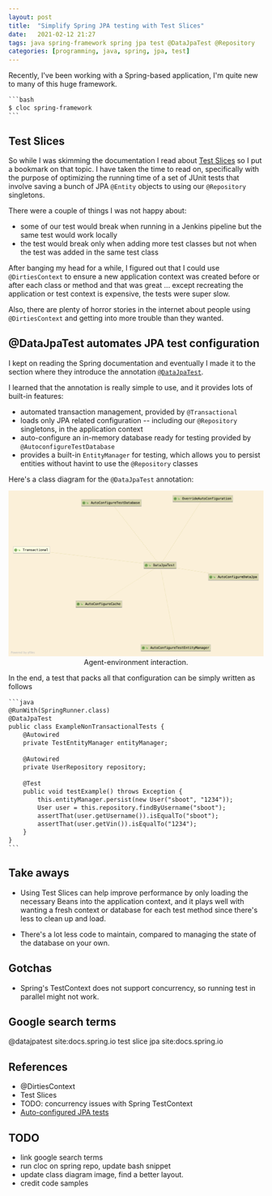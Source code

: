 ```yaml
---
layout: post
title:  "Simplify Spring JPA testing with Test Slices"
date:   2021-02-12 21:27
tags: java spring-framework spring jpa test @DataJpaTest @Repository
categories: [programming, java, spring, jpa, test]
---
```

Recently, I've been working with a Spring-based application,
I'm quite new to many of this huge framework.

    ```bash
    $ cloc spring-framework
    ```
## Test Slices

So while I was skimming the documentation I read about
[Test Slices](#references) so I put a bookmark on that topic.
I have taken the time to read on, specifically with the purpose
of optimizing the running time of a set of JUnit tests
that involve saving a bunch of JPA `@Entity` objects to
using our `@Repository` singletons.

There were a couple of things I was not happy about:

- some of our test would break when running in a Jenkins pipeline
  but the same test would work locally
- the test would break only when adding more test classes
  but not when the test was added in the same test class

After banging my head for a while, I figured out that I could use
`@DirtiesContext` to ensure a new application context was created
before or after each class or method and that was great ... except
recreating the application or test context is expensive, the tests
were super slow.

Also, there are plenty of horror stories in the internet about people using
`@DirtiesContext` and getting into more trouble than they wanted.

## @DataJpaTest automates JPA test configuration

I kept on reading the Spring documentation and eventually I made it to
the section where they introduce the annotation [`@DataJpaTest`](#references).

I learned that the annotation is really simple to use, and it provides
lots of built-in features:

- automated transaction management, provided by `@Transactional`
- loads only JPA related configuration -- including our `@Repository` singletons,
  in the application context
- auto-configure an in-memory database ready for testing
  provided by `@AutoconfigureTestDatabase`
- provides a built-in `EntityManager` for testing, which allows you to persist
  entities without havint to use the `@Repository` classes

Here's a class diagram for the `@DataJpaTest` annotation:

<div style="text-align: center">
    <img src="/assets/images/DataJpaTest.png">
    <figcaption>Agent-environment interaction.</figcaption>
</div>

In the end, a test that packs all that configuration can be simply written as follows

    ```java
    @RunWith(SpringRunner.class)
    @DataJpaTest
    public class ExampleNonTransactionalTests {
        @Autowired
        private TestEntityManager entityManager;

        @Autowired
        private UserRepository repository;

        @Test
        public void testExample() throws Exception {
            this.entityManager.persist(new User("sboot", "1234"));
            User user = this.repository.findByUsername("sboot");
            assertThat(user.getUsername()).isEqualTo("sboot");
            assertThat(user.getVin()).isEqualTo("1234");
        }
    }
    ```


## Take aways

- Using Test Slices can help improve performance by only loading the necessary Beans
into the application context, and it plays well with wanting a fresh context or
database for each test method since there's less to clean up and load.

- There's a lot less code to maintain, compared to managing the state of the
database on your own.

## Gotchas

- Spring's TestContext does not support concurrency, so running test in parallel
might not work.


## Google search terms

@datajpatest site:docs.spring.io
test slice jpa site:docs.spring.io

## References

- @DirtiesContext
- Test Slices
- TODO: concurrency issues with Spring TestContext
- [Auto-configured JPA tests](https://docs.spring.io/spring-boot/docs/1.4.2.RELEASE/reference/html/boot-features-testing.html#boot-features-testing-spring-boot-applications-testing-autoconfigured-jpa-test)

## TODO

- link google search terms
- run cloc on spring repo, update bash snippet
- update class diagram image, find a better layout.
- credit code samples
